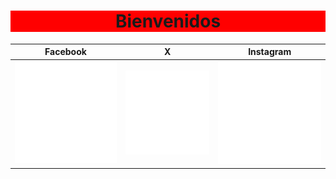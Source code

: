 <h1 align="center" style="background-color:red;">Bienvenidos</h1>


| Facebook  | X | Instagram |
| ------------- | ------------- | ------------- |
| ![1](https://raw.githubusercontent.com/JeanPCarrilloG/JeanPCarrilloG/main/ICONS/icons8-facebook.png)  | ![2](https://raw.githubusercontent.com/JeanPCarrilloG/JeanPCarrilloG/main/ICONS/icons8-twitterx-570.png) | ![3](https://raw.githubusercontent.com/JeanPCarrilloG/JeanPCarrilloG/main/ICONS/icons8-instagram.png)  |

<!--

**JeanPCarrilloG/JeanPCarrilloG** is a ✨ _special_ ✨ repository because its `README.md` (this file) appears on your GitHub profile.

Here are some ideas to get you started:

- 🔭 I’m currently working on ...
- 🌱 I’m currently learning ...
- 👯 I’m looking to collaborate on ...
- 🤔 I’m looking for help with ...
- 💬 Ask me about ...
- 📫 How to reach me: ...
- 😄 Pronouns: ...
- ⚡ Fun fact: ...
-->
